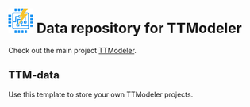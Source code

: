 # <img src="https://github.com/SecSimon/TTM/blob/main/src/assets/icons/favicon.192x192.png?raw=true" alt="logo" style="width:50px;"/> Data repository for TTModeler

Check out the main project [TTModeler](https://github.com/SecSimon/TTM).

## TTM-data
Use this template to store your own TTModeler projects. 
